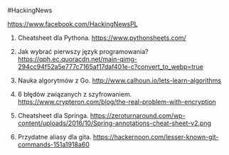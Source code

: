 #HackingNews

https://www.facebook.com/HackingNewsPL

1. Cheatsheet dla Pythona.
https://www.pythonsheets.com/

2. Jak wybrać pierwszy język programowania?
https://qph.ec.quoracdn.net/main-qimg-294cc94f52a5e777c7165af17daf401e-c?convert_to_webp=true

3. Nauka algorytmów z Go.
http://www.calhoun.io/lets-learn-algorithms

4. 6 błędów związanych z szyfrowaniem.
https://www.crypteron.com/blog/the-real-problem-with-encryption

5. Cheatsheet dla Springa.
https://zeroturnaround.com/wp-content/uploads/2016/10/Spring-annotations-cheat-sheet-v2.png

6. Przydatne aliasy dla gita.
https://hackernoon.com/lesser-known-git-commands-151a1918a60



